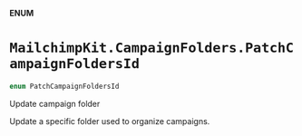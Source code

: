 **ENUM**

# `MailchimpKit.CampaignFolders.PatchCampaignFoldersId`

```swift
enum PatchCampaignFoldersId
```

Update campaign folder

Update a specific folder used to organize campaigns.
